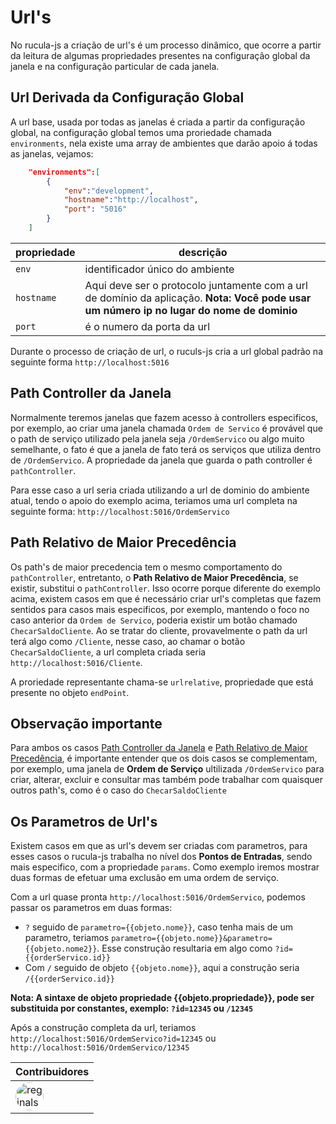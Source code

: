 # Url's 

No rucula-js a criação de url's é um processo dinâmico, que ocorre a partir da leitura de algumas propriedades presentes na configuração global da janela e na configuração particular de cada janela.


## Url Derivada da Configuração Global 

A url base, usada por todas as janelas é criada a partir da configuração global, na configuração global temos uma proriedade chamada `environments`, nela existe uma array de ambientes que darão apoio á todas as janelas, vejamos:

```json
    "environments":[
        {
            "env":"development",
            "hostname":"http://localhost",
            "port": "5016"
        }
    ]
```

|propriedade|descrição|
|--|---|
|`env`|identificador único do ambiente|
|`hostname`|Aqui deve ser o protocolo  juntamente com a url de domínio da aplicação. **Nota: Você pode usar um número ip no lugar do nome de dominio**|
|`port`| é o numero da porta da url|

Durante o processo de criação de url, o ruculs-js cria a url global padrão na seguinte forma `http://localhost:5016`


## Path Controller da Janela

Normalmente teremos janelas que fazem acesso à controllers especificos, por exemplo, ao criar uma janela chamada `Ordem de Servico` é provável que o path de serviço utilizado pela janela seja `/OrdemServico` ou algo muito semelhante, o fato é que a janela de fato terá os serviços que utiliza dentro de `/OrdemServico`. A propriedade da janela que guarda o path controller é `pathController`.

Para esse caso a url seria criada utilizando a url de dominio do ambiente atual, tendo o apoio do exemplo acima, teriamos uma url completa na seguinte forma: `http://localhost:5016/OrdemServico`


## Path Relativo de Maior Precedência


Os path's de maior precedencia tem o mesmo comportamento do `pathController`, entretanto, o **Path Relativo de Maior Precedência**, se existir, substitui o `pathController`. Isso ocorre porque diferente do exemplo acima, existem casos em que é necessário criar url's completas que fazem sentidos para casos mais especificos, por exemplo, mantendo o foco no caso anterior da `Ordem de Servico`, poderia existir um botão chamado `ChecarSaldoCliente`. Ao se tratar do cliente, provavelmente o path da url terá algo como `/Cliente`, nesse caso, ao chamar o botão `ChecarSaldoCliente`, a url completa criada seria `http://localhost:5016/Cliente`.

A proriedade representante chama-se `urlrelative`, propriedade que está presente no objeto `endPoint`.

## Observação importante

Para ambos os casos [Path Controller da Janela](PathControllerdaJanela) e [Path Relativo de Maior Precedência](PathRelativodeMaiorPrecedência), é importante entender que os dois casos se complementam, por exemplo, uma janela  de **Ordem de Serviço** ultilizada `/OrdemServico` para criar, alterar, excluir e consultar mas também pode trabalhar com quaisquer outros path's, como é o caso do `ChecarSaldoCliente`

## Os Parametros de Url's

Existem casos em que as url's devem ser criadas com parametros, para esses casos o rucula-js trabalha no nível dos **Pontos de Entradas**, sendo mais especifico, com a propriedade `params`. Como exemplo iremos mostrar duas formas de efetuar uma exclusão em uma ordem de serviço.


Com a url quase pronta  `http://localhost:5016/OrdemServico`, podemos passar os parametros em duas formas: 

- `?` seguido de `parametro={{objeto.nome}}`, caso tenha mais de um parametro, teriamos `parametro={{objeto.nome}}&parametro={{objeto.nome2}}`. Esse construção resultaria em algo como `?id={{orderServico.id}}`
- Com `/` seguido de objeto `{{objeto.nome}}`, aqui a construção seria `/{{orderServico.id}}` 

**Nota: A sintaxe de objeto propriedade {{objeto.propriedade}}, pode ser substituida por constantes, exemplo: `?id=12345` ou `/12345`**

Após a construção completa da url, teriamos `http://localhost:5016/OrdemServico?id=12345` ou `http://localhost:5016/OrdemServico/12345` 

|Contribuidores|
|-|
|<a href="https://github.com/reginaldo-marinho"><img width="45px" height="45px" style="border-radius:30px" alt="reginalso-marinho" title="TheLarkInn" src="https://avatars.githubusercontent.com/u/60780631?v=4"></a>|
